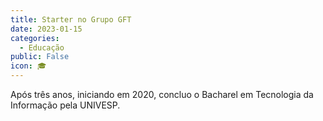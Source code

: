 ```yaml
---
title: Starter no Grupo GFT
date: 2023-01-15
categories:
  - Educação
public: False
icon: 🎓
---
```


Após três anos, iniciando em 2020, concluo o Bacharel em Tecnologia da Informação pela UNIVESP.